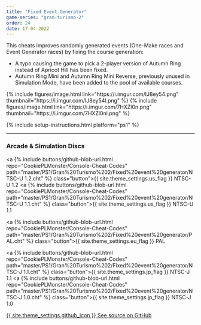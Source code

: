 ```yaml
---
title: "Fixed Event Generator"
game-series: "gran-turismo-2"
order: 24
date: 17-04-2022
---
```


This cheats improves randomly generated events (One-Make races and Event Generator races) by fixing the course generation:
* A typo causing the game to pick a 2-player version of Autumn Ring instead of Apricot Hill has been fixed.
* Autumn Ring Mini and Autumn Ring Mini Reverse, previously unused in Simulation Mode, have been added to the pool of available courses.

<div class="media-container small">
{% include figures/image.html link="https://i.imgur.com/IJ8ey54.png" thumbnail="https://i.imgur.com/IJ8ey54l.png" %}
{% include figures/image.html link="https://i.imgur.com/7HXZl0n.png" thumbnail="https://i.imgur.com/7HXZl0nl.png" %}
</div>

{% include setup-instructions.html platform="ps1" %}

***

### Arcade & Simulation Discs
<a {% include buttons/github-blob-url.html repo="CookiePLMonster/Console-Cheat-Codes" path="master/PS1/Gran%20Turismo%202/Fixed%20event%20generator/NTSC-U 1.2.cht" %} class="button">{{ site.theme_settings.us_flag }} NTSC-U 1.2</a>
<a {% include buttons/github-blob-url.html repo="CookiePLMonster/Console-Cheat-Codes" path="master/PS1/Gran%20Turismo%202/Fixed%20event%20generator/NTSC-U 1.1.cht" %} class="button">{{ site.theme_settings.us_flag }} NTSC-U 1.1</a>

<a {% include buttons/github-blob-url.html repo="CookiePLMonster/Console-Cheat-Codes" path="master/PS1/Gran%20Turismo%202/Fixed%20event%20generator/PAL.cht" %} class="button">{{ site.theme_settings.eu_flag }} PAL</a>

<a {% include buttons/github-blob-url.html repo="CookiePLMonster/Console-Cheat-Codes" path="master/PS1/Gran%20Turismo%202/Fixed%20event%20generator/NTSC-J 1.1.cht" %} class="button">{{ site.theme_settings.jp_flag }} NTSC-J 1.1</a>
<a {% include buttons/github-blob-url.html repo="CookiePLMonster/Console-Cheat-Codes" path="master/PS1/Gran%20Turismo%202/Fixed%20event%20generator/NTSC-J 1.0.cht" %} class="button">{{ site.theme_settings.jp_flag }} NTSC-J 1.0</a>

<a href="https://github.com/CookiePLMonster/Console-Cheat-Codes/blob/master/PS1/Gran%20Turismo%202/Fixed%20event%20generator" class="button github" target="_blank">{{ site.theme_settings.github_icon }} See source on GitHub</a>
